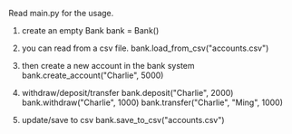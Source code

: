 Read main.py for the usage.

  1. create an empty Bank
  bank = Bank()
  
  2. you can read from a csv file.
  bank.load_from_csv("accounts.csv")

  3. then create a new account in the bank system
  bank.create_account("Charlie", 5000)
  
  4. withdraw/deposit/transfer
  bank.deposit("Charlie", 2000)
  bank.withdraw("Charlie", 1000)
  bank.transfer("Charlie", "Ming", 1000)
  
  5. update/save to csv
  bank.save_to_csv("accounts.csv")

 
 
